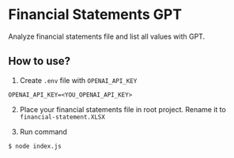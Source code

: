 # Financial Statements GPT

Analyze financial statements file and list all values with GPT.

## How to use?

1. Create `.env` file with `OPENAI_API_KEY`

```
OPENAI_API_KEY=<YOU_OPENAI_API_KEY>
```

2. Place your financial statements file in root project. Rename it to `financial-statement.XLSX`

3. Run command

```
$ node index.js
```